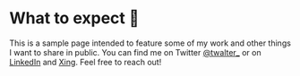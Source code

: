 # What to expect :construction_worker:
This is a sample page intended to feature some of my work and other things I want to share in public. You can find me on Twitter [@twalter_](https://twitter.com/twalter_) or on [LinkedIn](https://www.linkedin.com/in/timo-walter-04b962162/) and [Xing](https://www.xing.com/profile/Timo_Walter51/cv). Feel free to reach out!

